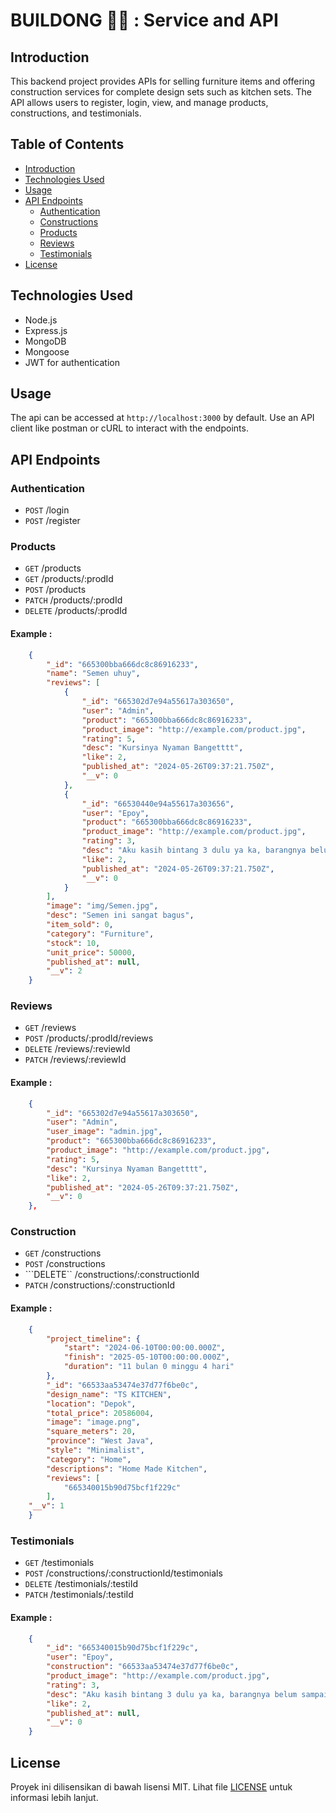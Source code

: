 # BUILDONG 👷‍♂️ : Service and API 

## Introduction

This backend project provides APIs for selling furniture items and offering construction services for complete design sets such as kitchen sets. The API allows users to register, login, view, and manage products, constructions, and testimonials.

## Table of Contents

- [Introduction](#introduction)
- [Technologies Used](#technologies-used)
- [Usage](#usage)
- [API Endpoints](#api-endpoints)
  - [Authentication](#authentication)
  - [Constructions](#constructions)
  - [Products](#products)
  - [Reviews](#reviews)
  - [Testimonials](#testimonials)
- [License](#license)

## Technologies Used

- Node.js
- Express.js
- MongoDB
- Mongoose
- JWT for authentication

## Usage
The api can be accessed at ```http://localhost:3000``` by default. Use an API client like postman or cURL to interact with the endpoints.

## API Endpoints
### Authentication
- ```POST``` /login
- ```POST``` /register

### Products
- ```GET``` /products
- ```GET``` /products/:prodId
- ```POST``` /products
- ```PATCH``` /products/:prodId
- ```DELETE``` /products/:prodId
#### Example : 
``` json
    {
        "_id": "665300bba666dc8c86916233",
        "name": "Semen uhuy",
        "reviews": [
            {
                "_id": "665302d7e94a55617a303650",
                "user": "Admin",
                "product": "665300bba666dc8c86916233",
                "product_image": "http://example.com/product.jpg",
                "rating": 5,
                "desc": "Kursinya Nyaman Bangetttt",
                "like": 2,
                "published_at": "2024-05-26T09:37:21.750Z",
                "__v": 0
            },
            {
                "_id": "66530440e94a55617a303656",
                "user": "Epoy",
                "product": "665300bba666dc8c86916233",
                "product_image": "http://example.com/product.jpg",
                "rating": 3,
                "desc": "Aku kasih bintang 3 dulu ya ka, barangnya belum sampai",
                "like": 2,
                "published_at": "2024-05-26T09:37:21.750Z",
                "__v": 0
            }
        ],
        "image": "img/Semen.jpg",
        "desc": "Semen ini sangat bagus",
        "item_sold": 0,
        "category": "Furniture",
        "stock": 10,
        "unit_price": 50000,
        "published_at": null,
        "__v": 2
    }
```

### Reviews
- ```GET``` /reviews
- ```POST``` /products/:prodId/reviews
- ```DELETE``` /reviews/:reviewId
- ```PATCH``` /reviews/:reviewId
#### Example : 
```json
    {
        "_id": "665302d7e94a55617a303650",
        "user": "Admin",
        "user_image": "admin.jpg",
        "product": "665300bba666dc8c86916233",
        "product_image": "http://example.com/product.jpg",
        "rating": 5,
        "desc": "Kursinya Nyaman Bangetttt",
        "like": 2,
        "published_at": "2024-05-26T09:37:21.750Z",
        "__v": 0
    },
```

### Construction
- ```GET``` /constructions
- ```POST``` /constructions
- ```DELETE`` /constructions/:constructionId
- ```PATCH``` /constructions/:constructionId
#### Example : 
```json
    {
        "project_timeline": {
            "start": "2024-06-10T00:00:00.000Z",
            "finish": "2025-05-10T00:00:00.000Z",
            "duration": "11 bulan 0 minggu 4 hari"
        },
        "_id": "66533aa53474e37d77f6be0c",
        "design_name": "TS KITCHEN",
        "location": "Depok",
        "total_price": 20586004,
        "image": "image.png",
        "square_meters": 20,
        "province": "West Java",
        "style": "Minimalist",
        "category": "Home",
        "descriptions": "Home Made Kitchen",
        "reviews": [
            "665340015b90d75bcf1f229c"
        ],
    "__v": 1
    }
```

### Testimonials
- ```GET``` /testimonials
- ```POST``` /constructions/:constructionId/testimonials
- ```DELETE``` /testimonials/:testiId
- ```PATCH``` /testimonials/:testiId
#### Example : 
```json
    {
        "_id": "665340015b90d75bcf1f229c",
        "user": "Epoy",
        "construction": "66533aa53474e37d77f6be0c",
        "product_image": "http://example.com/product.jpg",
        "rating": 3,
        "desc": "Aku kasih bintang 3 dulu ya ka, barangnya belum sampai",
        "like": 2,
        "published_at": null,
        "__v": 0
    }
```

## License
Proyek ini dilisensikan di bawah lisensi MIT. Lihat file [LICENSE](./LICENSE) untuk informasi lebih lanjut.
